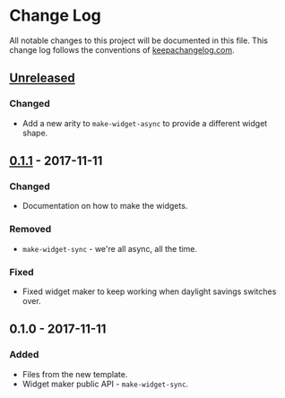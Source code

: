 # Change Log
All notable changes to this project will be documented in this file. This change log follows the conventions of [keepachangelog.com](http://keepachangelog.com/).

## [Unreleased]
### Changed
- Add a new arity to `make-widget-async` to provide a different widget shape.

## [0.1.1] - 2017-11-11
### Changed
- Documentation on how to make the widgets.

### Removed
- `make-widget-sync` - we're all async, all the time.

### Fixed
- Fixed widget maker to keep working when daylight savings switches over.

## 0.1.0 - 2017-11-11
### Added
- Files from the new template.
- Widget maker public API - `make-widget-sync`.

[Unreleased]: https://github.com/your-name/xchart-examples/compare/0.1.1...HEAD
[0.1.1]: https://github.com/your-name/xchart-examples/compare/0.1.0...0.1.1

